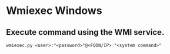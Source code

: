 # Wmiexec Windows

## Execute command using the WMI service.
```
wmiexec.py <user>:"<password>"@<FQDN/IP> "<system command>"
```
